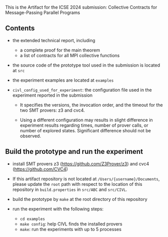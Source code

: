 This is the Artifact for the ICSE 2024 submission: Collective Contracts for Message-Passing Parallel Programs

## Contents
- the extended technical report, including
    - a complete proof for the main theorem
    - a list of contracts for all MPI collective functions

- the source code of the prototype tool used in the submission is
  located at `src`

- the experiment examples are located at `examples`

- `civl_config_used_for_experiment`: the configuration file used in
  the experiment reported in the submission

    - It specifies the versions, the invocation order, and the timeout
      for the two SMT provers: z3 and cvc4.

    - Using a different configuration may results in slight difference
      in experiment results regarding times, number of prover calls,
      or number of explored states.  Significant difference should not
      be observed.


## Build the prototype and run the experiment

- install SMT provers z3 (https://github.com/Z3Prover/z3) and cvc4 (https://github.com/CVC4)

- If this artifact repository is not located at
  `/Users/{username}/Documents`, please update the `root` path with
  respect to the location of this repository in `build.properties` in
  `src/ABC` and `src/CIVL`.

- build the prototype by `make` at the root directory of this repository

- run the experiment with the following steps:
    - `cd examples`
    - `make config`: help CIVL finds the installed provers
    - `make`: run the experiments with up to 5 processes

